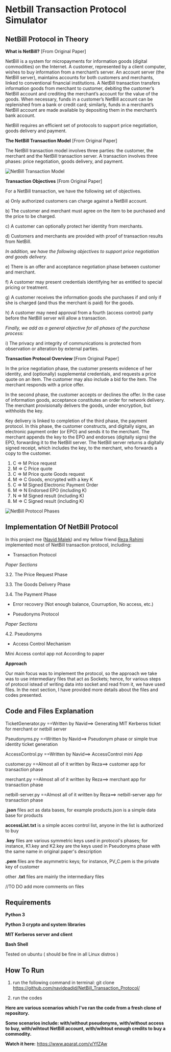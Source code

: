 # Netbill Transaction Protocol Simulator


## NetBill Protocol in Theory


**What is NetBill?** [From Original Paper]

NetBill is a system for micropayments for information
goods (digital commodities) on the Internet.
A customer, represented by a client computer, 
wishes to buy information from a merchant’s
server. An account server (the NetBill server), maintains
accounts for both customers and merchants, linked to
conventional financial institutions. A NetBill transaction
transfers information goods from merchant to customer,
debiting the customer’s NetBill account and crediting
the merchant’s account for the value of the goods. When
necessary, funds in a customer’s NetBill account can be
replenished from a bank or credit card; similarly, funds
in a merchant’s NetBill account are made available by
depositing them in the merchant’s bank account.

NetBill requires an efficient set of protocols to
support price negotiation, goods delivery and payment.

**The NetBill Transaction Model** [From Original Paper]

The NetBill transaction model involves three parties:
the customer, the merchant and the NetBill transaction
server. A transaction involves three phases: price
negotiation, goods delivery, and payment.

![NetBill Transaction Model](NetBillModel.png)


**Transaction Objectives** [From Original Paper]

For a NetBill transaction, we have the following set of
objectives. 

a) Only authorized customers can charge against a
NetBill account.

b) The customer and merchant must agree on the item
to be purchased and the price to be charged.

c) A customer can optionally protect her identity from
merchants.

d) Customers and merchants are provided with proof
of transaction results from NetBill.

*In addition, we have the following objectives to support
price negotiation and goods delivery.*

e) There is an offer and acceptance negotiation phase
between customer and merchant.

f) A customer may present credentials identifying her
as entitled to special pricing or treatment.

g) A customer receives the information goods she purchases if and only if she is charged (and thus the
merchant is paid) for the goods.

h) A customer may need approval from a fourth
(access control) party before the NetBill server will
allow a transaction.

*Finally, we add as a general objective for all phases of
the purchase process:*

i) The privacy and integrity of communications is
protected from observation or alteration by external
parties.


**Transaction Protocol Overview** [From Original Paper]

In the price negotiation phase, the customer
presents evidence of her identity, and (optionally)
supplemental credentials, and requests a price quote on
an item. The customer may also include a bid for the
item. The merchant responds with a price offer.

In the second phase, the customer accepts or
declines the offer. In the case of information goods,
acceptance constitutes an order for network delivery.
The merchant provisionally delivers the goods, under
encryption, but withholds the key.

Key delivery is linked to completion of the third
phase, the payment protocol. In this phase, the customer
constructs, and digitally signs, an electronic payment
order (or EPO) and sends it to the merchant. The
merchant appends the key to the EPO and endorses
(digitally signs) the EPO, forwarding it to the NetBill
server. The NetBill server returns a digitally signed
receipt, which includes the key, to the merchant, who
forwards a copy to the customer.

1. C ⇒ M Price request
2. M ⇒ C Price quote
3. C ⇒ M Price quote Goods request
4. M ⇒ C Goods, encrypted with a key K
5. C ⇒ M Signed Electronic Payment Order
6. M ⇒ N Endorsed EPO (including K)
7. N ⇒ M Signed result (including K)
8. M ⇒ C Signed result (including K)

![NetBill Protocol Phases](NetBillPhases.png)


## Implementation Of NetBill Protocol

In this project me ([Navid Malek](https://www.linkedin.com/in/navid-malek-b9bb6b128/)) and my fellow friend [Reza Rahimi](https://www.linkedin.com/in/reza-rahimi-883b61167/) implemented most of NetBill transaction protocol, including:

- Transaction Protocol

*Paper Sections*

3.2. The Price Request Phase

3.3. The Goods Delivery Phase

3.4. The Payment Phase

+ Error recovery (Not enough balance, Courruption, No access, etc.)

- Pseudonyms Protocol

*Paper Sections*

4.2. Pseudonyms

- Access Control Mechanism

Mini Access contol app not According to paper

**Approach**

Our main focus was to implement the protocol, so the approach we take was to use intermediary files that act as Sockets; hence, for various steps of protocol istead of writing data into socket and read from it, we have used files. In the next section, I have provided more details about the files and codes presented.

## Code and Files Explanation

TicketGenerator.py ==Written by Navid==> Generating MIT Kerberos ticket for merchant or netbill server

Pseudonyms.py ==Written by Navid==>  Pseudonym phase or simple true identity ticket generation

AccessControl.py ==Written by Navid==> AccessControl mini App

customer.py ==Almost all of it written by Reza==> customer app for transaction phase

merchant.py ==Almost all of it written by Reza==> merchant app for transaction phase

netbill-server.py  ==Almost all of it written by Reza==> netbill-server app for transaction phase

**.json** files act as data bases, for example products.json is a simple data base for products

**accessList.txt** is a simple acces control list, anyone in the list is authorized to buy

**.key** files are various symmetric keys used in protocol's phases; for instance, K1.key and K2.key are the keys used in Pseudonyms phase with the same name in original paper's description

**.pem** files are the asymmetric keys; for instance, PV_C.pem is the private key of customer

other **.txt** files are mainly the intermediary files

//TO DO add more comments on files

## Requirements 
**Python 3**

**Python 3 crypto and system libraries**

**MIT Kerberos server and client**

**Bash Shell**

Tested on ubuntu ( should be fine in all Linux distros )

## How To Run

1) run the following command in terminal:
git clone https://github.com/navidpadid/NetBill_Transaction_Protocol/

2) run the codes

**Here are various scenarios which I've ran the code from a fresh clone of repository.**

**Some scenarios include: with/without pseudonyms, with/without access to buy, with/wihtout NetBill account, with/wihtout enough credits to buy a commodity.**

**Watch it here:** https://www.aparat.com/v/YfZAw


